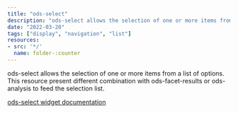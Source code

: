 ```yaml
---
title: "ods-select"
description: "ods-select allows the selection of one or more items from a list of options. This resource present different combinations with ods-facet-results or ods-analysis to feed the selection list."
date: "2022-03-20"
tags: ["display", "navigation", "list"]
resources:
- src: '*/'
  name: folder-:counter
---
```


ods-select allows the selection of one or more items from a list of options. This resource present different combination with ods-facet-results or ods-analysis to feed the selection list.

[ods-select widget documentation](https://help.opendatasoft.com/widgets/#/api/ods-widgets.directive:odsSelect)
